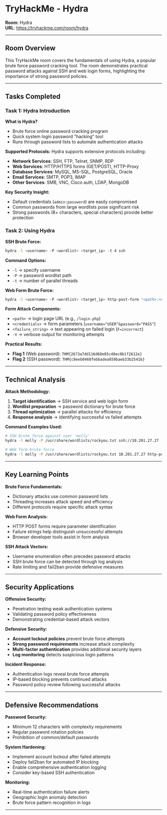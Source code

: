 # TryHackMe - Hydra

**Room**: Hydra  
**URL**: https://tryhackme.com/room/hydra  

---

## Room Overview

This TryHackMe room covers the fundamentals of using Hydra, a popular brute force password cracking tool. The room demonstrates practical password attacks against SSH and web login forms, highlighting the importance of strong password policies.

---

## Tasks Completed

### Task 1: Hydra Introduction

**What is Hydra?**
- Brute force online password cracking program
- Quick system login password "hacking" tool
- Runs through password lists to automate authentication attacks

**Supported Protocols:**
Hydra supports extensive protocols including:
- **Network Services**: SSH, FTP, Telnet, SNMP, RDP
- **Web Services**: HTTP/HTTPS forms (GET/POST), HTTP-Proxy
- **Database Services**: MySQL, MS-SQL, PostgreSQL, Oracle
- **Email Services**: SMTP, POP3, IMAP
- **Other Services**: SMB, VNC, Cisco auth, LDAP, MongoDB

**Key Security Insight:**
- Default credentials (`admin:password`) are easily compromised
- Common passwords from large wordlists pose significant risk
- Strong passwords (8+ characters, special characters) provide better protection

### Task 2: Using Hydra

**SSH Brute Force:**
```bash
hydra -l <username> -P <wordlist> <target_ip> -t 4 ssh
```

**Command Options:**
- `-l` → specify username
- `-P` → password wordlist path
- `-t` → number of parallel threads

**Web Form Brute Force:**
```bash
hydra -l <username> -P <wordlist> <target_ip> http-post-form "<path>:<credentials>:<failure_string>" -V
```

**Form Attack Components:**
- `<path>` → login page URL (e.g., `/login.php`)
- `<credentials>` → form parameters (`username=^USER^&password=^PASS^`)
- `<failure_string>` → text appearing on failed login (`F=incorrect`)
- `-V` → verbose output for monitoring attempts

**Practical Results:**
- **Flag 1** (Web password): `THM{2673a7dd116d68e85c48ec0b1f2612e}`
- **Flag 2** (SSH password): `THM{c8eeb0468febbadea859baeb33b2541b}`

---

## Technical Analysis

**Attack Methodology:**
1. **Target identification** → SSH service and web login form
2. **Wordlist preparation** → password dictionary for brute force
3. **Thread optimization** → parallel attacks for efficiency
4. **Response analysis** → identifying successful vs failed attempts

**Command Examples Used:**
```bash
# SSH brute force against user 'molly'
hydra -l molly -P /usr/share/wordlists/rockyou.txt ssh://10.201.27.27 -v

# Web form brute force
hydra -l molly -P /usr/share/wordlists/rockyou.txt 10.201.27.27 http-post-form "/login:username=^USER^&password=^PASS^:F=incorrect" -V
```

---

## Key Learning Points

**Brute Force Fundamentals:**
- Dictionary attacks use common password lists
- Threading increases attack speed and efficiency
- Different protocols require specific attack syntax

**Web Form Analysis:**
- HTTP POST forms require parameter identification
- Failure strings help distinguish unsuccessful attempts
- Browser developer tools assist in form analysis

**SSH Attack Vectors:**
- Username enumeration often precedes password attacks
- SSH brute force can be detected through log analysis
- Rate limiting and fail2ban provide defensive measures

---

## Security Applications

**Offensive Security:**
- Penetration testing weak authentication systems
- Validating password policy effectiveness
- Demonstrating credential-based attack vectors

**Defensive Security:**
- **Account lockout policies** prevent brute force attempts
- **Strong password requirements** increase attack complexity
- **Multi-factor authentication** provides additional security layers
- **Log monitoring** detects suspicious login patterns

**Incident Response:**
- Authentication logs reveal brute force attempts
- IP-based blocking prevents continued attacks
- Password policy review following successful attacks

---

## Defensive Recommendations

**Password Security:**
- Minimum 12 characters with complexity requirements
- Regular password rotation policies
- Prohibition of common/default passwords

**System Hardening:**
- Implement account lockout after failed attempts
- Deploy fail2ban for automated IP blocking
- Enable comprehensive authentication logging
- Consider key-based SSH authentication

**Monitoring:**
- Real-time authentication failure alerts
- Geographic login anomaly detection
- Brute force pattern recognition in logs

---
